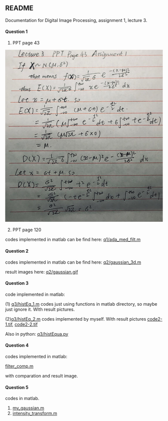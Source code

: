 ## README

Documentation for Digital Image Processing, assignment 1, lecture 3.

#### Question 1

1.  PPT page 43

![Establishment of Gaussian Function](q1/hw_lecture3_question1_1.jpg)

2. PPT page 120

codes implemented in matlab can be find here: [q1/ada_med_filt.m](q1/ada_med_filt.m)

#### Question 2

codes implemented in matlab can be find here: [q2/gaussian_3d.m](q2/gaussian_3d.m)

result images here: [q2/gaussian.gif](q2/gaussian.gif)

#### Question 3

code implemented in matlab:

(1) [q3/histEq_1.m](q3/histEq_1.m) codes just using functions in matlab directory, so maybe just ignore it. WIth result pictures.

(2)[q3/histEq_2.m](q3/histEq_2.m) codes implemented by myself. With result pictures [code2-1.tif](q3/code2-1.tif), [code2-2.tif](q3/code2-2.tif)

Also in python: [q3/histEqua.py](q3/histEqua.py)

#### Question 4

codes implemented in matlab:

[filter_comp.m](q4/filter_comp.m)

with comparation and result image.

#### Question 5

codes in matlab.

1. [my_gaussian.m](q5/my_gaussian.m)
2. [intensity_transform.m](q5/intensity_transform.m)